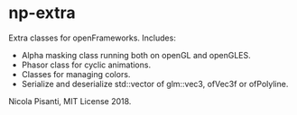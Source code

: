 np-extra
==============
Extra classes for openFrameworks. Includes:   
    
- Alpha masking class running both on openGL and openGLES.
- Phasor class for cyclic animations.
- Classes for managing colors.
- Serialize and deserialize std::vector of glm::vec3, ofVec3f or ofPolyline.
   
Nicola Pisanti, MIT License 2018.
